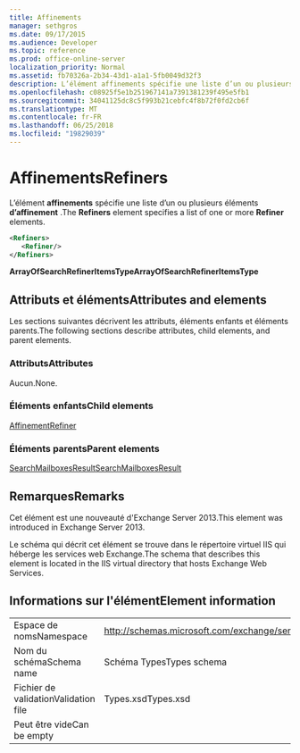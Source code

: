 ```yaml
---
title: Affinements
manager: sethgros
ms.date: 09/17/2015
ms.audience: Developer
ms.topic: reference
ms.prod: office-online-server
localization_priority: Normal
ms.assetid: fb70326a-2b34-43d1-a1a1-5fb0049d32f3
description: L’élément affinements spécifie une liste d’un ou plusieurs éléments d’affinement.
ms.openlocfilehash: c08925f5e1b251967141a7391381239f495e5fb1
ms.sourcegitcommit: 34041125dc8c5f993b21cebfc4f8b72f0fd2cb6f
ms.translationtype: MT
ms.contentlocale: fr-FR
ms.lasthandoff: 06/25/2018
ms.locfileid: "19829039"
---
```

# <a name="refiners"></a><span data-ttu-id="49466-103">Affinements</span><span class="sxs-lookup"><span data-stu-id="49466-103">Refiners</span></span>

<span data-ttu-id="49466-104">L’élément **affinements** spécifie une liste d’un ou plusieurs éléments **d’affinement** .</span><span class="sxs-lookup"><span data-stu-id="49466-104">The **Refiners** element specifies a list of one or more **Refiner** elements.</span></span> 
  
```XML
<Refiners>
   <Refiner/>
</Refiners>
```

 <span data-ttu-id="49466-105">**ArrayOfSearchRefinerItemsType**</span><span class="sxs-lookup"><span data-stu-id="49466-105">**ArrayOfSearchRefinerItemsType**</span></span>
## <a name="attributes-and-elements"></a><span data-ttu-id="49466-106">Attributs et éléments</span><span class="sxs-lookup"><span data-stu-id="49466-106">Attributes and elements</span></span>

<span data-ttu-id="49466-107">Les sections suivantes décrivent les attributs, éléments enfants et éléments parents.</span><span class="sxs-lookup"><span data-stu-id="49466-107">The following sections describe attributes, child elements, and parent elements.</span></span>
  
### <a name="attributes"></a><span data-ttu-id="49466-108">Attributs</span><span class="sxs-lookup"><span data-stu-id="49466-108">Attributes</span></span>

<span data-ttu-id="49466-109">Aucun.</span><span class="sxs-lookup"><span data-stu-id="49466-109">None.</span></span>
  
### <a name="child-elements"></a><span data-ttu-id="49466-110">Éléments enfants</span><span class="sxs-lookup"><span data-stu-id="49466-110">Child elements</span></span>

[<span data-ttu-id="49466-111">Affinement</span><span class="sxs-lookup"><span data-stu-id="49466-111">Refiner</span></span>](refiner.md)
  
### <a name="parent-elements"></a><span data-ttu-id="49466-112">Éléments parents</span><span class="sxs-lookup"><span data-stu-id="49466-112">Parent elements</span></span>

[<span data-ttu-id="49466-113">SearchMailboxesResult</span><span class="sxs-lookup"><span data-stu-id="49466-113">SearchMailboxesResult</span></span>](searchmailboxesresult.md)
  
## <a name="remarks"></a><span data-ttu-id="49466-114">Remarques</span><span class="sxs-lookup"><span data-stu-id="49466-114">Remarks</span></span>

<span data-ttu-id="49466-115">Cet élément est une nouveauté d'Exchange Server 2013.</span><span class="sxs-lookup"><span data-stu-id="49466-115">This element was introduced in Exchange Server 2013.</span></span>
  
<span data-ttu-id="49466-116">Le schéma qui décrit cet élément se trouve dans le répertoire virtuel IIS qui héberge les services web Exchange.</span><span class="sxs-lookup"><span data-stu-id="49466-116">The schema that describes this element is located in the IIS virtual directory that hosts Exchange Web Services.</span></span>
  
## <a name="element-information"></a><span data-ttu-id="49466-117">Informations sur l'élément</span><span class="sxs-lookup"><span data-stu-id="49466-117">Element information</span></span>

|||
|:-----|:-----|
|<span data-ttu-id="49466-118">Espace de noms</span><span class="sxs-lookup"><span data-stu-id="49466-118">Namespace</span></span>  <br/> |http://schemas.microsoft.com/exchange/services/2006/types  <br/> |
|<span data-ttu-id="49466-119">Nom du schéma</span><span class="sxs-lookup"><span data-stu-id="49466-119">Schema name</span></span>  <br/> |<span data-ttu-id="49466-120">Schéma Types</span><span class="sxs-lookup"><span data-stu-id="49466-120">Types schema</span></span>  <br/> |
|<span data-ttu-id="49466-121">Fichier de validation</span><span class="sxs-lookup"><span data-stu-id="49466-121">Validation file</span></span>  <br/> |<span data-ttu-id="49466-122">Types.xsd</span><span class="sxs-lookup"><span data-stu-id="49466-122">Types.xsd</span></span>  <br/> |
|<span data-ttu-id="49466-123">Peut être vide</span><span class="sxs-lookup"><span data-stu-id="49466-123">Can be empty</span></span>  <br/> ||
   

